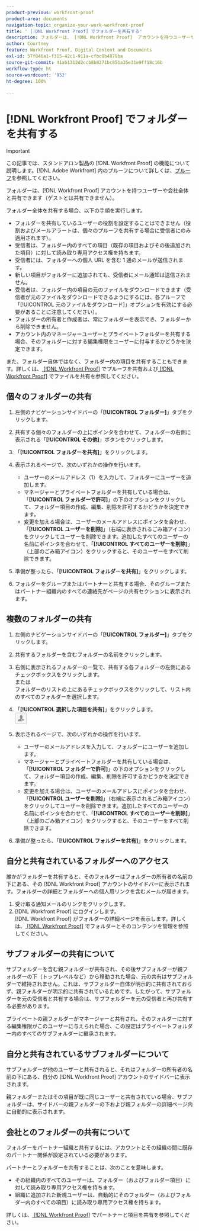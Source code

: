 ```yaml
---
product-previous: workfront-proof
product-area: documents
navigation-topic: organize-your-work-workfront-proof
title: ' [!DNL Workfront Proof] でフォルダーを共有する'
description: フォルダーは、 [!DNL Workfront Proof]  アカウントを持つユーザーや会社全体と共有できます（ゲストとは共有できません）。
author: Courtney
feature: Workfront Proof, Digital Content and Documents
exl-id: 57f846a1-f315-42c1-911a-cfbc8b4879ba
source-git-commit: 41ab1312d2ccb8b8271bc851a35e31e9ff18c16b
workflow-type: ht
source-wordcount: '952'
ht-degree: 100%

---
```


# [!DNL Workfront Proof] でフォルダーを共有する

>[!IMPORTANT]
>
>この記事では、スタンドアロン製品の [!DNL Workfront Proof] の機能について説明します。[!DNL Adobe Workfront] 内のプルーフについて詳しくは、[プルーフ](../../../review-and-approve-work/proofing/proofing.md)を参照してください。

フォルダーは、[!DNL Workfront Proof] アカウントを持つユーザーや会社全体と共有できます（ゲストとは共有できません）。

フォルダー全体を共有する場合、以下の手順を実行します。

* フォルダーを共有しているユーザーの役割を設定することはできません（役割およびメールアラートは、個々のプルーフを共有する場合に受信者にのみ適用されます）。
* 受信者は、フォルダー内のすべての項目（既存の項目およびその後追加された項目）に対して読み取り専用アクセス権を持ちます。
* 受信者には、フォルダーへの個人 URL を含む 1 通のメールが送信されます。
* 新しい項目がフォルダーに追加されても、受信者にメール通知は送信されません。
* 受信者は、フォルダー内の項目の元のファイルをダウンロードできます（受信者が元のファイルをダウンロードできるようにするには、各プルーフで「[!UICONTROL 元のファイルをダウンロード]」オプションを有効にする必要があることに注意してください）。
* フォルダーの所有者と作成者は、常にフォルダーを表示でき、フォルダーから削除できません。
* アカウント内のマネージャーユーザーとプライベートフォルダーを共有する場合、そのフォルダーに対する編集権限をユーザーに付与するかどうかを決定できます。

また、フォルダー自体ではなく、フォルダー内の項目を共有することもできます。詳しくは、[ [!DNL Workfront Proof]](../../../workfront-proof/wp-work-proofsfiles/share-proofs-and-files/share-proof.md) でプルーフを共有および[ [!DNL Workfront Proof]](../../../workfront-proof/wp-work-proofsfiles/share-proofs-and-files/share-files.md) でファイルを共有を参照してください。

## 個々のフォルダーの共有

1. 左側のナビゲーションサイドバーの「**[!UICONTROL フォルダー]**」タブをクリックします。
1. 共有する個々のフォルダーの上にポインタを合わせて、フォルダーの右側に表示される「**[!UICONTROL その他]**」ボタンをクリックします。
1. 「**[!UICONTROL フォルダーを共有]**」をクリックします。
1. 表示されるページで、次のいずれかの操作を行います。

   * ユーザーのメールアドレス（1）を入力して、フォルダーにユーザーを追加します。
   * マネージャーとプライベートフォルダーを共有している場合は、「**[!UICONTROL フォルダーで許可]**」の下のオプションをクリックして、フォルダー項目の作成、編集、削除を許可するかどうかを決定できます。
   * 変更を加える場合は、ユーザーのメールアドレスにポインタを合わせ、「**[!UICONTROL ユーザーを削除]**」（右端に表示されるごみ箱アイコン）をクリックしてユーザーを削除できます。追加したすべてのユーザーの名前にポインタを合わせて、「**[!UICONTROL すべてのユーザーを削除]**」（上部のごみ箱アイコン）をクリックすると、そのユーザーをすべて削除できます。

1. 準備が整ったら、「**[!UICONTROL フォルダーを共有]**」をクリックします。

1. フォルダーをグループまたはパートナーと共有する場合、そのグループまたはパートナー組織内のすべての連絡先がページの共有セクションに表示されます。

## 複数のフォルダーの共有

1. 左側のナビゲーションサイドバーの「**[!UICONTROL フォルダー]**」タブをクリックします。
1. 共有するフォルダーを含むフォルダーの名前をクリックします。
1. 右側に表示されるフォルダーの一覧で、共有する各フォルダーの左側にあるチェックボックスをクリックします。\
   または\
   フォルダーのリストの上にあるチェックボックスをクリックして、リスト内のすべてのフォルダーを選択します。

1. 「**[!UICONTROL 選択した項目を共有]**」をクリックします。\
   ![Share_button-small.png](assets/share-button-small.png)

1. 表示されるページで、次のいずれかの操作を行います。

   * ユーザーのメールアドレスを入力して、フォルダーにユーザーを追加します。
   * マネージャーとプライベートフォルダーを共有している場合は、「**[!UICONTROL フォルダーで許可]**」の下のオプションをクリックして、フォルダー項目の作成、編集、削除を許可するかどうかを決定できます。
   * 変更を加える場合は、ユーザーのメールアドレスにポインタを合わせ、「**[!UICONTROL ユーザーを削除]**」（右端に表示されるごみ箱アイコン）をクリックしてユーザーを削除できます。追加したすべてのユーザーの名前にポインタを合わせて、「**[!UICONTROL すべてのユーザーを削除]**」（上部のごみ箱アイコン）をクリックすると、そのユーザーをすべて削除できます。

1. 準備が整ったら、「**[!UICONTROL フォルダーを共有]**」をクリックします。

## 自分と共有されているフォルダーへのアクセス

誰かがフォルダーを共有すると、そのフォルダーはフォルダーの所有者の名前の下にある、その [!DNL Workfront Proof] アカウントのサイドバーに表示されます。フォルダーの詳細とフォルダーへの個人用リンクを含むメールが届きます。

1. 受け取る通知メールのリンクをクリックします。
1. [!DNL Workfront Proof] にログインします。\
     [!DNL  Workfront Proof] がフォルダーの詳細ページを表示します。詳しくは、[ [!DNL Workfront Proof]](../../../workfront-proof/wp-work-proofsfiles/organize-your-work/manage-folders-and-contents.md) でフォルダーとそのコンテンツを管理を参照してください。

## サブフォルダーの共有について

サブフォルダーを含む親フォルダーが共有され、その後サブフォルダーが親フォルダーの下（トップレベルなど）から移動された場合、元の共有はサブフォルダーで維持されません。これは、サブフォルダー自体が明示的に共有されておらず、親フォルダーが明示的に共有されているためです。したがって、サブフォルダーを元の受信者と共有する場合は、サブフォルダーを元の受信者と再び共有する必要があります。

プライベートの親フォルダーがマネージャーと共有され、そのフォルダーに対する編集権限がこのユーザーに与えられた場合、この設定はプライベートフォルダー内のすべてのサブフォルダーに継承されます。

## 自分と共有されているサブフォルダーについて

サブフォルダーが他のユーザーと共有されると、それはフォルダーの所有者の名前の下にある、自分の [!DNL Workfront Proof] アカウントのサイドバーに表示されます。

親フォルダーまたはその項目が既に同じユーザーと共有されている場合、サブフォルダーは、サイドバーの親フォルダーの下および親フォルダーの詳細ページ内に自動的に表示されます。

## 会社とのフォルダーの共有について

フォルダーをパートナー組織と共有するには、アカウントとその組織の間に既存のパートナー関係が設定されている必要があります。

パートナーとフォルダーを共有することは、次のことを意味します。

* その組織内のすべてのユーザーは、フォルダー（およびフォルダー項目）に対して読み取り専用アクセス権を持ちます。
* 組織に追加された新規ユーザーは、自動的にそのフォルダー（およびフォルダー内のすべての項目）に読み取り専用アクセス権を持ちます。

詳しくは、[ [!DNL Workfront Proof]](../../../workfront-proof/wp-acct-admin/partner-accounts/share-items-partner-in-wp.md) でパートナーと項目を共有を参照してください。
